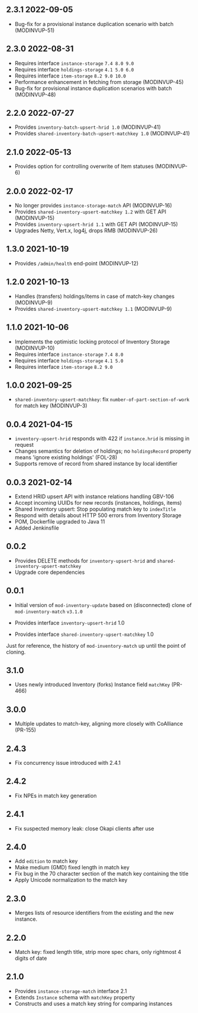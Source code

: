 ## 2.3.1 2022-09-05
* Bug-fix for a provisional instance duplication scenario with batch (MODINVUP-51)

## 2.3.0 2022-08-31

* Requires interface `instance-storage` `7.4 8.0 9.0`
* Requires interface `holdings-storage` `4.1 5.0 6.0`
* Requires interface `item-storage` `8.2 9.0 10.0`
* Performance enhancement in fetching from storage (MODINVUP-45)
* Bug-fix for provisional instance duplication scenarios with batch (MODINVUP-48)

## 2.2.0 2022-07-27

* Provides `inventory-batch-upsert-hrid 1.0`  (MODINVUP-41)
* Provides `shared-inventory-batch-upsert-matchkey 1.0` (MODINVUP-41)


## 2.1.0 2022-05-13

* Provides option for controlling overwrite of Item statuses (MODINVUP-6)

## 2.0.0 2022-02-17

* No longer provides `instance-storage-match` API (MODINVUP-16)
* Provides `shared-inventory-upsert-matchkey 1.2` with GET API (MODINVUP-15)
* Provides `inventory-upsert-hrid 1.1` with GET API (MODINVUP-15)
* Upgrades Netty, Vert.x, log4j, drops RMB (MODINVUP-26)

## 1.3.0 2021-10-19

* Provides `/admin/health` end-point (MODINVUP-12)

## 1.2.0 2021-10-13

* Handles (transfers) holdings/items in case of match-key changes (MODINVUP-9)
* Provides `shared-inventory-upsert-matchkey 1.1`  (MODINVUP-9)

## 1.1.0 2021-10-06

* Implements the optimistic locking protocol of Inventory Storage (MODINVUP-10)
* Requires interface `instance-storage` `7.4 8.0`
* Requires interface `holdings-storage` `4.1 5.0`
* Requires interface `item-storage` `8.2 9.0`

## 1.0.0 2021-09-25

* `shared-inventory-upsert-matchkey`: fix `number-of-part-section-of-work` for match key (MODINVUP-3)

## 0.0.4 2021-04-15

* `inventory-upsert-hrid` responds with 422 if `instance.hrid` is missing in request
* Changes semantics for deletion of holdings; no `holdingsRecord` property means 'ignore existing holdings' (FOL-28)
* Supports remove of record from shared instance by local identifier

## 0.0.3 2021-02-14

* Extend HRID upsert API with instance relations handling GBV-106
* Accept incoming UUIDs for new records (instances, holdings, items)
* Shared Inventory upsert: Stop populating match key to `indexTitle`
* Respond with details about HTTP 500 errors from Inventory Storage
* POM, Dockerfile upgraded to Java 11
* Added Jenkinsfile

## 0.0.2

* Provides DELETE methods for `inventory-upsert-hrid` and `shared-inventory-upsert-matchkey`
* Upgrade core dependencies

## 0.0.1

* Initial version of `mod-inventory-update` based on (disconnected) clone of `mod-inventory-match` `v3.1.0`

* Provides interface `inventory-upsert-hrid` 1.0
* Provides interface `shared-inventory-upsert-matchkey` 1.0







Just for reference, the history of `mod-inventory-match` up until the point of cloning.

## 3.1.0

 * Uses newly introduced Inventory (forks) Instance field `matchKey` (PR-466)

## 3.0.0

 * Multiple updates to match-key, aligning more closely with CoAlliance (PR-155)

## 2.4.3

 * Fix concurrency issue introduced with 2.4.1

## 2.4.2

 * Fix NPEs in match key generation

## 2.4.1

 * Fix suspected memory leak: close Okapi clients after use

## 2.4.0

* Add `edition` to match key
* Make medium (GMD) fixed length in match key
* Fix bug in the 70 character section of the match key containing the title
* Apply Unicode normalization to the match key

## 2.3.0

* Merges lists of resource identifiers from the existing and the new instance.

## 2.2.0

* Match key: fixed length title, strip more spec chars, only rightmost 4 digits of date

## 2.1.0

* Provides `instance-storage-match` interface 2.1
* Extends `Instance` schema with `matchKey` property
* Constructs and uses a match key string for comparing instances

